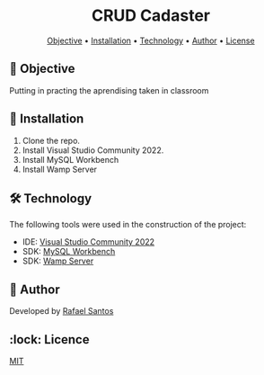 <h1 align="center">CRUD Cadaster</h1>


<p align="center">
 <a href="#objective">Objective</a> •
 <a href="#installation">Installation</a> • 
 <a href="#technology">Technology</a> • 
 <a href="#author">Author</a> •
 <a href="#licence">License</a>
</p>

<h2></h2> 

<h2 id=objective>📝 Objective</h2>
Putting in practing the aprendising taken in classroom

<h2 id=installation>📲 Installation</h2>

1. Clone the repo.
2. Install Visual Studio Community 2022.
3. Install MySQL Workbench
4. Install Wamp Server

<h2 id=technology>🛠️ Technology</h2>

The following tools were used in the construction of the project:

- IDE: <a href="https://visualstudio.microsoft.com/thank-you-downloading-visual-studio/?sku=Community&channel=Release&version=VS2022&source=VSLandingPage&passive=false&cid=2030">Visual Studio Community 2022</a>
- SDK: <a href="https://dev.mysql.com/downloads/workbench/">MySQL Workbench<a/>
- SDK: <a href="https://wampserver.aviatechno.net/">Wamp Server<a/>

<h2 id=author>🎩 Author</h2>

Developed by <a href="https://www.linkedin.com/in/rafael-santos-8a0b44313//" target="_blank">Rafael Santos</a>

<h2 id=licence>:lock: Licence</h2>
<a href="https://github.com/r4santos/CRUD-Cadaster/blob/main/LICENSE" target="_blank">MIT</a>

